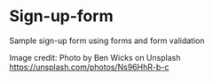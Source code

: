 # Sign-up-form
Sample sign-up form using forms and form validation

Image credit: Photo by Ben Wicks on Unsplash https://unsplash.com/photos/Ns96HhR-b-c